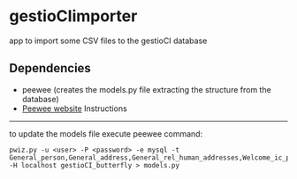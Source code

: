 gestioCIimporter
================

app to import some CSV files to the gestioCI database

Dependencies
------------

- peewee (creates the models.py file extracting the structure from the database)
 - [Peewee website](http://docs.peewee-orm.com/en/latest/)
Instructions
------------

to update the models file execute peewee command:

    pwiz.py -u <user> -P <password> -e mysql -t General_person,General_address,General_rel_human_addresses,Welcome_ic_person_membership -H localhost gestioCI_butterfly > models.py
 
 
